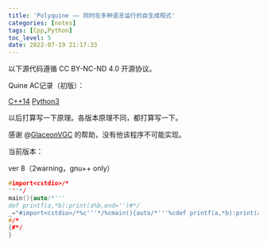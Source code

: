 ```yaml
---
title: 'Polyquine —— 同时在多种语言运行的自生成程式'
categories: [notes]
tags: [Cpp,Python]
toc_level: 5
date: 2022-07-19 21:17:33
---
```


以下源代码遵循 CC BY-NC-ND 4.0 开源协议。

Quine AC记录（初版）：

[C++14](https://hydro.ac/d/zcoj/record/62cd7d02e4874952a0851613) [Python3](https://hydro.ac/d/zcoj/record/62cd7d18e4874952a0851624)

以后打算写一下原理。各版本原理不同，都打算写一下。

感谢 @[GlaceonVGC](https://www.luogu.com.cn/user/538464) 的帮助，没有他该程序不可能实现。

<!--more-->

当前版本：

ver 8（2warning，gnu++ only）

```cpp
#import<cstdio>/*
'''*/
main(){auto/*'''
def printf(a,*b):print(a%b,end='')#*/
_="#import<cstdio>/*%c'''*/%cmain(){auto/*'''%cdef printf(a,*b):print(a%%b,end='')#*/%c_=%c%s%c;printf(_,10,10,10,10,34,_,34,10,10,10);%c#/*%c{#*/%c}";printf(_,10,10,10,10,34,_,34,10,10,10);
#/*
{#*/
}
```